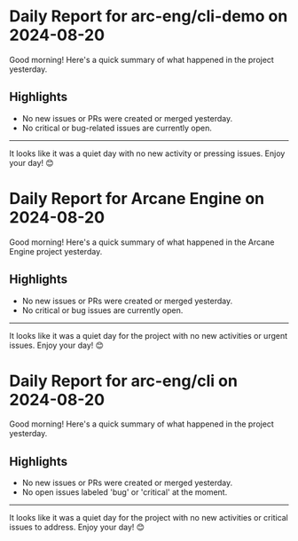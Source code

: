 # Daily Report for arc-eng/cli-demo on 2024-08-20

Good morning! Here's a quick summary of what happened in the project yesterday.

## Highlights
- No new issues or PRs were created or merged yesterday.
- No critical or bug-related issues are currently open.

---

It looks like it was a quiet day with no new activity or pressing issues. Enjoy your day! 😊


# Daily Report for Arcane Engine on 2024-08-20

Good morning! Here's a quick summary of what happened in the Arcane Engine project yesterday.

## Highlights
- No new issues or PRs were created or merged yesterday.
- No critical or bug issues are currently open.

---

It looks like it was a quiet day for the project with no new activities or urgent issues. Enjoy your day! 😊


# Daily Report for arc-eng/cli on 2024-08-20

Good morning! Here's a quick summary of what happened in the project yesterday.

## Highlights
- No new issues or PRs were created or merged yesterday.
- No open issues labeled 'bug' or 'critical' at the moment.

---

It looks like it was a quiet day for the project with no new activities or critical issues to address. Enjoy your day! 😊


